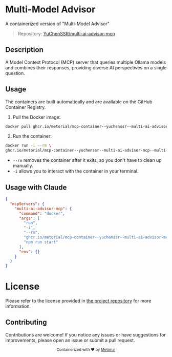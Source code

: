 
# Multi-Model Advisor

A containerized version of "Multi-Model Advisor"

> Repository: [YuChenSSR/multi-ai-advisor-mcp](https://github.com/YuChenSSR/multi-ai-advisor-mcp)

## Description

A Model Context Protocol (MCP) server that queries multiple Ollama models and combines their responses, providing diverse AI perspectives on a single question.


## Usage

The containers are built automatically and are available on the GitHub Container Registry.

1. Pull the Docker image:

```bash
docker pull ghcr.io/metorial/mcp-container--yuchenssr--multi-ai-advisor-mcp--multi-ai-advisor-mcp
```

2. Run the container:

```bash
docker run -i --rm \ 
ghcr.io/metorial/mcp-container--yuchenssr--multi-ai-advisor-mcp--multi-ai-advisor-mcp  "npm run start"
```

- `--rm` removes the container after it exits, so you don't have to clean up manually.
- `-i` allows you to interact with the container in your terminal.




## Usage with Claude

```json
{
  "mcpServers": {
    "multi-ai-advisor-mcp": {
      "command": "docker",
      "args": [
        "run",
        "-i",
        "--rm",
        "ghcr.io/metorial/mcp-container--yuchenssr--multi-ai-advisor-mcp--multi-ai-advisor-mcp",
        "npm run start"
      ],
      "env": {}
    }
  }
}
```

# License

Please refer to the license provided in [the project repository](https://github.com/YuChenSSR/multi-ai-advisor-mcp) for more information.

## Contributing

Contributions are welcome! If you notice any issues or have suggestions for improvements, please open an issue or submit a pull request.

<div align="center">
  <sub>Containerized with ❤️ by <a href="https://metorial.com">Metorial</a></sub>
</div>
  